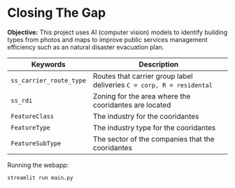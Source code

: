 # Closing The Gap

**Objective:** This project uses AI (computer vision) models to identify building types from photos and maps to improve public services management efficiency such as an natural disaster evacuation plan. 

 Keywords | Description |
| --- | --- |
| `ss_carrier_route_type` |  Routes that carrier group label deliveries ```C = corp, R = residental```
`ss_rdi` | Zoning for the area where the cooridantes are located |
| `FeatureClass` | The industry for the cooridantes |
| `FeatureType` | The industry type for the cooridantes |
| `FeatureSubType` | The sector of the companies that the cooridantes |

Running the webapp:

```bash
streamlit run main.py
```